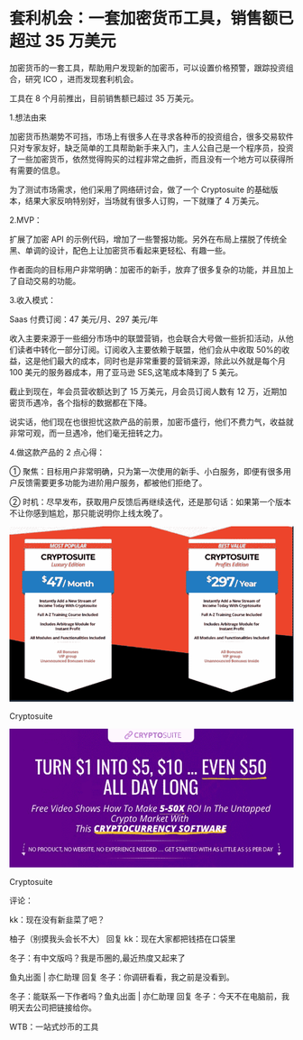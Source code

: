 # 套利机会：一套加密货币工具，销售额已超过 35 万美元

加密货币的一套工具，帮助用户发现新的加密币，可以设置价格预警，跟踪投资组合，研究 ICO ，进而发现套利机会。

工具在 8 个月前推出，目前销售额已超过 35 万美元。

1.想法由来

加密货币热潮势不可挡，市场上有很多人在寻求各种币的投资组合，很多交易软件只对专家友好，缺乏简单的工具帮助新手来入门，主人公自己是一个程序员，投资了一些加密货币，依然觉得购买的过程非常之曲折，而且没有一个地方可以获得所有需要的信息。

为了测试市场需求，他们采用了网络研讨会，做了一个 Cryptosuite 的基础版本，结果大家反响特别好，当场就有很多人订购，一下就赚了 4 万美元。

2.MVP：

扩展了加密 API 的示例代码，增加了一些警报功能。另外在布局上摆脱了传统全黑、单调的设计，配色上让加密货币看起来更轻松、有趣一些。

作者面向的目标用户非常明确：加密币的新手，放弃了很多复杂的功能，并且加上了自动交易的功能。

3.收入模式：

Saas 付费订阅：47 美元/月、297 美元/年

收入主要来源于一些细分市场中的联盟营销，也会联合大号做一些折扣活动，从他们读者中转化一部分订阅。订阅收入主要依赖于联盟，他们会从中收取 50%的收益，这是他们最大的成本，同时也是非常重要的营销来源，除此以外就是每个月 100 美元的服务器成本，用了亚马逊 SES,这笔成本降到了 5 美元。

截止到现在，年会员营收额达到了 15 万美元，月会员订阅人数有 12 万，近期加密货币遇冷，各个指标的数据都在下降。

说实话，他们现在也很担忧这款产品的前景，加密币盛行，他们不费力气，收益就非常可观，而一旦遇冷，他们毫无扭转之力。

4.做这款产品的 2 点心得：

① 聚焦：目标用户非常明确，只为第一次使用的新手、小白服务，即便有很多用户反馈需要更多功能为进阶用户服务，都被他们拒绝了。

② 时机：尽早发布，获取用户反馈后再继续迭代，还是那句话：如果第一个版本不让你感到尴尬，那只能说明你上线太晚了。

![](img/6817e51816e4d297ad4743abfbe5204d.jpg)

Cryptosuite

![](img/74e6cd5d391195d6558e87b1dc12eabc.jpg)

Cryptosuite

评论：

kk：现在没有新韭菜了吧？

柚子（别摸我头会长不大） 回复 kk：现在大家都把钱捂在口袋里

冬子：有中文版吗？我是币圈的,最近热度又起来了

鱼丸出面 | 亦仁助理 回复 冬子：你调研看看，我之前是没看到。

冬子：能联系一下作者吗？鱼丸出面 | 亦仁助理 回复 冬子：今天不在电脑前，我明天去公司把链接给你。

WTB：一站式炒币的工具